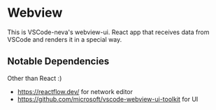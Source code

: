 # Webview

This is VSCode-neva's webview-ui. React app that receives data from VSCode and renders it in a special way.

## Notable Dependencies

Other than React :)

- https://reactflow.dev/ for network editor
- https://github.com/microsoft/vscode-webview-ui-toolkit for UI